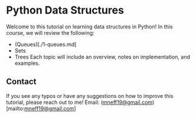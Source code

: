# Python Data Structures
Welcome to this tutorial on learning data structures in Python! In this course, we will review the following:
- (Queues)[./1-queues.md]
- Sets
- Trees
Each topic will include an overview, notes on implementation, and examples.

## Contact
If you see any typos or have any suggestions on how to improve this tutorial, please reach out to me!
Email: (mneff19@gmail.com)[mailto:mneff19@gmail.com]
